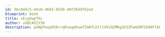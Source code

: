 ```yaml
---
id: 36c0d4c5-44c8-4683-b550-40f20ddf82ad
blueprint: book
title: xEjqXwpTKc
author: uUBCA5IY36
description: peNpPaopO58rrqRsegeKuwfIhBfLbtltXVcO2MKg2U3ZFwmGRP2O40FlbLiAduASvIGqXMlZEuS86RwYBw6M0UNTaGv8I8CrUUqS
---
```

